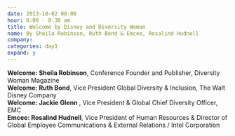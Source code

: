 ```yaml
---
date: 2013-10-02 08:00
hour: 8:00 - 8:30 am
title: Welcome by Disney and Diversity Woman 
name: By Sheila Robinson, Ruth Bond & Emcee, Rosalind Hudnell
company: 
categories: day1
expand: y
---
```

<strong>Welcome: Sheila Robinson</strong>, Conference Founder and Publisher, Diversity Woman Magazine
<br />
<strong>Welcome: Ruth Bond</strong>, Vice President Global Diversity & Inclusion, The Walt Disney Company
<br />
<strong>Welcome: Jackie Glenn </strong>, Vice President & Global Chief Diversity Officer, EMC 
<br />
<strong>Emcee: Rosalind Hudnell</strong>, Vice President of Human Resources & Director of Global Employee Communications & External Relations / Intel Corporation